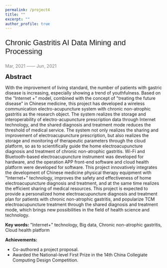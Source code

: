 ```yaml
---
permalink: /project4
title: ""
excerpt: ""
author_profile: true
---
```



<p style="font-family: 'Arial', sans-serif; font-size: 24px;">Chronic Gastritis AI Data Mining and Processing</p>

<span style="color: grey;">Mar, 2021 —— Jun, 2021</span>

<span style="font-size:20px;">**Abstract**</span>

<span style="text-align: justify;">
With the improvement of living standard, the number of patients with gastric disease is increasing, especially showing a trend of youthfulness. Based on the "Internet +" model, combined with the concept of "treating the future disease" in Chinese medicine, this project has developed a wireless communication electro-acupuncture system with chronic non-atrophic gastritis as the research object. The system realizes the storage and interoperability of electro-acupuncture prescription data through Internet technology, and the shared diagnosis and treatment mode reduces the threshold of medical service. The system not only realizes the sharing and improvement of electroacupuncture prescription, but also realizes the storage and monitoring of therapeutic parameters through the cloud platform, so as to scientifically guide the home electroacupuncture diagnosis and treatment of chronic non-atrophic gastritis. Wi-Fi and Bluetooth-based electroacupuncture instrument was developed for hardware, and the operation APP front-end software and cloud health platform were developed for software. This project innovatively integrates the development of Chinese medicine physical therapy equipment with "Internet+" technology, improves the safety and effectiveness of home electroacupuncture diagnosis and treatment, and at the same time realizes the efficient sharing of medical resources. This project is expected to provide a personalized home electroacupuncture diagnosis and treatment plan for patients with chronic non-atrophic gastritis, and popularize TCM electroacupuncture treatment through the shared diagnosis and treatment mode, which brings new possibilities in the field of health science and technology.
</span>

**Key words:** "Internet+" technology, Big data, Chronic non-atrophic gastritis, Cloud health platform

**Achievements:** 
- Co-authored a project proposal.
- Awarded the National-level First Prize in the 14th China Collegiate Computing Design Competition.
